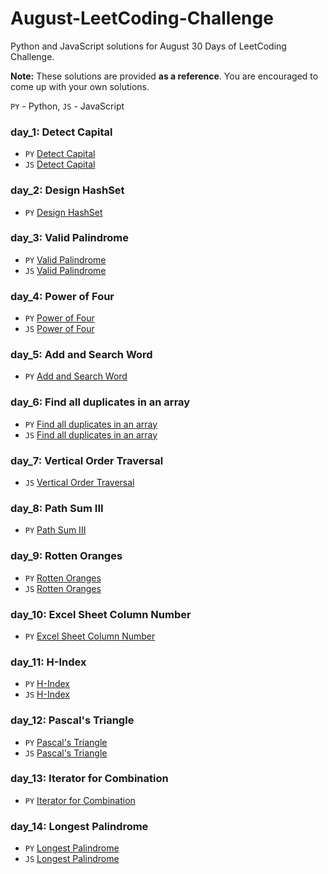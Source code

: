 # August-LeetCoding-Challenge
Python and JavaScript solutions for August 30 Days of LeetCoding Challenge.

**Note:** These solutions are provided **as a reference**. You are encouraged to come up with your own solutions.


`PY` - Python, `JS` - JavaScript

### day_1: Detect Capital 

- `PY` [Detect Capital](./day_1/Detect_Capital.py)
- `JS` [Detect Capital](./day_1/Detect_Capital.js) 


### day_2: Design HashSet 

- `PY` [Design HashSet](./day_2/Design_HashSet.py)


### day_3: Valid Palindrome 

- `PY` [Valid Palindrome](./day_3/Valid_Palindrome.py)
- `JS` [Valid Palindrome](./day_3/Valid_palindrome.js)

### day_4:  Power of Four

- `PY` [Power of Four](/day_4/Power_of_Four.py)
- `JS` [Power of Four](/day_4/Power_of_Four.js)

### day_5: Add and Search Word 

- `PY` [Add and Search Word](./day_5/Add_and_Search_Word_Data_structure_design.py)

### day_6: Find all duplicates in an array 

- `PY` [Find all duplicates in an array](./day_6/Find_All_Duplicates_in_an_Array.py)
- `JS` [Find all duplicates in an array](./day_6/Find_All_Duplicates_in_an_Array.js)

### day_7: Vertical Order Traversal  

- `JS` [Vertical Order Traversal](./day_7/Vertical_Order_Traversal_of_a_Binary_tree.js)

### day_8: Path Sum III  

- `PY` [Path Sum III](./day_8/Path_Sum_III.py)

### day_9: Rotten Oranges  

- `PY` [Rotten Oranges](./day_9/Rotting_Oranges.py)
- `JS` [Rotten Oranges](./day_9/Rotten_Oranges.js)

### day_10: Excel Sheet Column Number  

- `PY` [Excel Sheet Column Number](./day_10/Excel_Sheet_Column_Number.py)

### day_11: H-Index  

- `PY` [H-Index](./day_11/H-Index.py)
- `JS` [H-Index](./day_11/H-index.js)

### day_12: Pascal's Triangle   

- `PY` [Pascal's Triangle](./day_12/Pascal's_Triangle_II.py)
- `JS` [Pascal's Triangle](./day_12/Pascal's_Triangle_II.py)

### day_13: Iterator for Combination

- `PY` [Iterator for Combination](./day_13/Iterator_for_Combination.py)


### day_14: Longest Palindrome 

- `PY` [Longest Palindrome](./day_14/Longest_Palindrome.py)
- `JS` [Longest Palindrome](./day_14/Longest_Palindrome.js)
